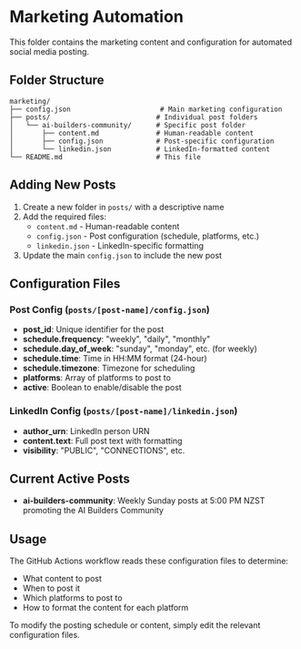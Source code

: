 # Marketing Automation

This folder contains the marketing content and configuration for automated social media posting.

## Folder Structure

```
marketing/
├── config.json                      # Main marketing configuration
├── posts/                          # Individual post folders
│   └── ai-builders-community/      # Specific post folder
│       ├── content.md              # Human-readable content
│       ├── config.json             # Post-specific configuration
│       └── linkedin.json           # LinkedIn-formatted content
└── README.md                       # This file
```

## Adding New Posts

1. Create a new folder in `posts/` with a descriptive name
2. Add the required files:
   - `content.md` - Human-readable content
   - `config.json` - Post configuration (schedule, platforms, etc.)
   - `linkedin.json` - LinkedIn-specific formatting
3. Update the main `config.json` to include the new post

## Configuration Files

### Post Config (`posts/[post-name]/config.json`)

- **post_id**: Unique identifier for the post
- **schedule.frequency**: "weekly", "daily", "monthly"
- **schedule.day_of_week**: "sunday", "monday", etc. (for weekly)
- **schedule.time**: Time in HH:MM format (24-hour)
- **schedule.timezone**: Timezone for scheduling
- **platforms**: Array of platforms to post to
- **active**: Boolean to enable/disable the post

### LinkedIn Config (`posts/[post-name]/linkedin.json`)

- **author_urn**: LinkedIn person URN
- **content.text**: Full post text with formatting
- **visibility**: "PUBLIC", "CONNECTIONS", etc.

## Current Active Posts

- **ai-builders-community**: Weekly Sunday posts at 5:00 PM NZST promoting the AI Builders Community

## Usage

The GitHub Actions workflow reads these configuration files to determine:
- What content to post
- When to post it
- Which platforms to post to
- How to format the content for each platform

To modify the posting schedule or content, simply edit the relevant configuration files.